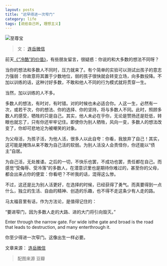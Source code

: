 ```yaml
---
layout: posts
title: "迟早得进一次窄门"
category: life
tags: [说给自己听, 理想主义]
---
```


![至尊宝](http://white-poplar.qiniudn.com/posts/img/zzb.png)

> 文： [连岳微信](http://mp.weixin.qq.com/s?__biz=MjM5NDU0Mjk2MQ==&mid=202901242&idx=1&sn=187e86350564cb4755996aeb04b44f93&3rd=MzA3MDU4NTYzMw==&scene=6#rd) 
<!--break-->
前天[《“冷酷”的价值》](http://mp.weixin.qq.com/s?__biz=MjM5NDU0Mjk2MQ==&mid=202849212&idx=1&sn=365e637ddf0797189aedabd56b050d11&3rd=MzA3MDU4NTYzMw==&scene=6#rd)，有些朋友留言，很疑惑：你说的和大多数的想法不同呀？

当你的想法和多数人不同时，压力就来了。有个简单的实验可以测试出孩子的意志力强弱：你故意将其置于少数地位，弱的孩子很快就会转变立场，向多数投降。不加以训练的话，这种讨好多数，不敢和他人不同的行为模式就将贯穿一生。

当然，加以训练的人不多。

多数人的想法，有时对，有时错。对的时候也未必适合你。人这一生，必然有一次，或若干次，你的想法、你的选择、你的坚持，将与多数人不同。此时，照顾多数人的感受，牺牲的只是自己。其实，他人未必在乎你，无论是赞扬还是贬低，转眼也就忘了，只有你还牢牢记住。即使你为别人牺牲，风向一变，多数人的想法改变了，你却可悲地沦为被嘲笑的对象。

为父母活，为孩子活，为他人活，很多人以此自夸：你看，我放弃了自己！其实，这可能是掩饰从来不敢为自己活的软弱。为别人活没人会责怪你，你还能以“债主”自居。

为自己活，无处推诿。之后的一切，不快乐也罢，不成功也罢，责任都在自己。而感觉“受侮辱、受冷落”的多数人，在潜意识里也是期待你难过的，甚至你的父母，都会出来占你的便宜：你看吧？不听我的话，混得这么惨。

不过，这还是比为别人活更好，在选择的时候，已经获得了勇气。而真要得到一点什么，独立的生活、自由的精神、创造的乐趣，也不得不走这条少有人走的路。

马太福音里有话，作为方法论，是值得记住的：

“要进窄门，因为多数人走的大路、进的大门将引向毁灭。”

Enter through the narrow gate. For wide isthe gate and broad is the road that leads to destruction, and many enterthrough it.

你至少得进一次窄门。这像出生一样必要。

文章来源： [连岳微信](http://mp.weixin.qq.com/s?__biz=MjM5NDU0Mjk2MQ==&mid=202901242&idx=1&sn=187e86350564cb4755996aeb04b44f93&3rd=MzA3MDU4NTYzMw==&scene=6#rd) 

>配图来源 豆瓣